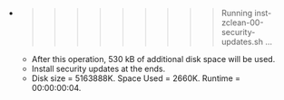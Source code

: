 * >>>>>>>>> Running inst-zclean-00-security-updates.sh ...
  * After this operation, 530 kB of additional disk space will be used.
  * Install security updates at the ends.
  * Disk size = 5163888K. Space Used = 2660K. Runtime = 00:00:00:04.
